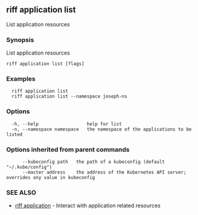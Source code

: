 ## riff application list

List application resources

### Synopsis

List application resources

```
riff application list [flags]
```

### Examples

```
  riff application list
  riff application list --namespace joseph-ns
```

### Options

```
  -h, --help                  help for list
  -n, --namespace namespace   the namespace of the applications to be listed
```

### Options inherited from parent commands

```
      --kubeconfig path   the path of a kubeconfig (default "~/.kube/config")
      --master address    the address of the Kubernetes API server; overrides any value in kubeconfig
```

### SEE ALSO

* [riff application](riff_application.md)	 - Interact with application related resources

